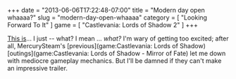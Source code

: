 +++
date = "2013-06-06T17:22:48-07:00"
title = "Modern day open whaaaa?"
slug = "modern-day-open-whaaaa"
category = [ "Looking Forward To It" ]
game = [ "Castlevania: Lords of Shadow 2" ]
+++

<a href="http://www.joystiq.com/2013/06/06/castlevania-lords-of-shadow-2-rises-this-winter-features-open/">This is</a>... I just -- what?  I mean ... <i>what?</i>  I'm wary of getting too excited; after all, MercurySteam's [previous](game:Castlevania: Lords of Shadow) [outings](game:Castlevania: Lords of Shadow - Mirror of Fate) let me down with mediocre gameplay mechanics.  But I'll be damned if they can't make an impressive trailer.